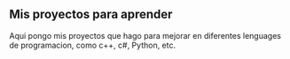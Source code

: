 ## Mis proyectos para aprender
Aqui pongo mis proyectos que hago para mejorar en diferentes lenguages de programacion, como c++, c#, Python, etc.
